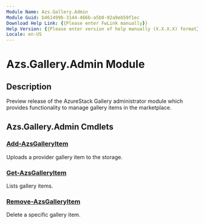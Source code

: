 ```yaml
---
Module Name: Azs.Gallery.Admin
Module Guid: b461499b-3144-466b-a5b0-02a9eb59f1ec
Download Help Link: {{Please enter FwLink manually}}
Help Version: {{Please enter version of help manually (X.X.X.X) format}}
Locale: en-US
---
```


# Azs.Gallery.Admin Module
## Description
Preview release of the AzureStack Gallery administrator module which provides functionality to manage gallery items in the marketplace.

## Azs.Gallery.Admin Cmdlets
### [Add-AzsGalleryItem](Add-AzsGalleryItem.md)
Uploads a provider gallery item to the storage.

### [Get-AzsGalleryItem](Get-AzsGalleryItem.md)
Lists gallery items.

### [Remove-AzsGalleryItem](Remove-AzsGalleryItem.md)
Delete a specific gallery item.

